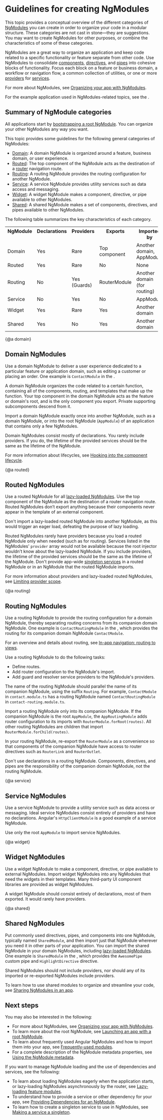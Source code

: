 # Guidelines for creating NgModules

This topic provides a conceptual overview of the different categories of [NgModules](guide/glossary#ngmodule "Definition of NgModule") you can create in order to organize your code in a modular structure.
These categories are not cast in stone—they are suggestions.
You may want to create NgModules for other purposes, or combine the characteristics of some of these categories.

NgModules are a great way to organize an application and keep code related to a specific functionality or feature separate from other code.
Use NgModules to consolidate [components](guide/glossary#component "Definition of component"), [directives](guide/glossary#directive "Definition of directive"), and [pipes](guide/glossary#pipe "Definition of pipe)") into cohesive blocks of functionality.
Focus each block on a feature or business domain, a workflow or navigation flow, a common collection of utilities, or one or more [providers](guide/glossary#provider "Definition of provider") for [services](guide/glossary#service "Definition of service").

For more about NgModules, see [Organizing your app with NgModules](guide/ngmodules "Organizing your app with NgModules").

<div class="alert is-helpful">

For the example application used in NgModules-related topics, see the <live-example name="ngmodules"></live-example>.

</div>

## Summary of NgModule categories

All applications start by [bootstrapping a root NgModule](guide/bootstrapping "Launching an app with a root NgModule").
You can organize your other NgModules any way you want.

This topic provides some guidelines for the following general categories of NgModules:

* [Domain](#domain): A domain NgModule is organized around a feature, business domain, or user experience.
* [Routed](#routed): The top component of the NgModule acts as the destination of a [router](guide/glossary#router "Definition of router") navigation route.
* [Routing](#routing): A routing NgModule provides the routing configuration for another NgModule.
* [Service](#service): A service NgModule provides utility services such as data access and messaging.
* [Widget](#widget): A widget NgModule makes a component, directive, or pipe available to other NgModules.
* [Shared](#shared): A shared NgModule makes a set of components, directives, and pipes available to other NgModules.

The following table summarizes the key characteristics of each category.

<table>
 <tr>
   <th style="vertical-align: top">
     NgModule
   </th>

   <th style="vertical-align: top">
     Declarations
   </th>

   <th style="vertical-align: top">
     Providers
   </th>

   <th style="vertical-align: top">
     Exports
   </th>

   <th style="vertical-align: top">
     Imported by
   </th>
 </tr>

 <tr>
   <td>Domain</td>
   <td>Yes</td>
   <td>Rare</td>
   <td>Top component</td>
   <td>Another domain, AppModule</td>
 </tr>

 <tr>
   <td>Routed</td>
   <td>Yes</td>
   <td>Rare</td>
   <td>No</td>
   <td>None</td>
 </tr>

 <tr>
   <td>Routing</td>
   <td>No</td>
   <td>Yes (Guards)</td>
   <td>RouterModule</td>
   <td>Another domain (for routing)</td>
 </tr>

 <tr>
   <td>Service</td>
   <td>No</td>
   <td>Yes</td>
   <td>No</td>
   <td>AppModule</td>
 </tr>

 <tr>
   <td>Widget</td>
   <td>Yes</td>
   <td>Rare</td>
   <td>Yes</td>
   <td>Another domain</td>
 </tr>

 <tr>
   <td>Shared</td>
   <td>Yes</td>
   <td>No</td>
   <td>Yes</td>
   <td>Another domain</td>
 </tr>
</table>

{@a domain}

## Domain NgModules

Use a domain NgModule to deliver a user experience dedicated to a particular feature or application domain, such as editing a customer or placing an order.
One example is `ContactModule` in the <live-example name="ngmodules"></live-example>.

A domain NgModule organizes the code related to a certain function, containing all of the components, routing, and templates that make up the function.
Your top component in the domain NgModule acts as the feature or domain's root, and is the only component you export.
Private supporting subcomponents descend from it.

Import a domain NgModule exactly once into another NgModule, such as a domain NgModule, or into the root NgModule (`AppModule`) of an application that contains only a few NgModules.

Domain NgModules consist mostly of declarations.
You rarely include providers.
If you do, the lifetime of the provided services should be the same as the lifetime of the NgModule.

<div class="alert is-helpful">

For more information about lifecycles, see [Hooking into the component lifecycle](guide/lifecycle-hooks "Hooking into the component lifecycle").

</div>

{@a routed}

## Routed NgModules

Use a routed NgModule for all [lazy-loaded NgModules](guide/lazy-loading-ngmodules "Lazy-loading an NgModule").
Use the top component of the NgModule as the destination of a router navigation route.
Routed NgModules don’t export anything because their components never appear in the template of an external component.

Don't import a lazy-loaded routed NgModule into another NgModule, as this would trigger an eager load, defeating the purpose of lazy loading.

Routed NgModules rarely have providers because you load a routed NgModule only when needed (such as for routing).
Services listed in the NgModules' `provider` array would not be available because the root injector wouldn’t know about the lazy-loaded NgModule.
If you include providers, the lifetime of the provided services should be the same as the lifetime of the NgModule.
Don't provide app-wide [singleton services](guide/singleton-services) in a routed NgModule or in an NgModule that the routed NgModule imports.

<div class="alert is-helpful">

For more information about providers and lazy-loaded routed NgModules, see [Limiting provider scope](guide/providers#limiting-provider-scope-by-lazy-loading-modules "Providing dependencies: Limiting provider scope").

</div>

{@a routing}

## Routing NgModules

Use a routing NgModule to provide the routing configuration for a domain NgModule, thereby separating routing concerns from its companion domain NgModule.
One example is `ContactRoutingModule` in the <live-example name="ngmodules"></live-example>, which provides the routing for its companion domain NgModule `ContactModule`.

<div class="alert is-helpful">

For an overview and details about routing, see [In-app navigation: routing to views](guide/router "In-app navigation: routing to views").

</div>

Use a routing NgModule to do the following tasks:

* Define routes.
* Add router configuration to the NgModule's import.
* Add guard and resolver service providers to the NgModule's providers.

The name of the routing NgModule should parallel the name of its companion NgModule, using the suffix `Routing`.
For example, <code>ContactModule</code> in <code>contact.module.ts</code> has a routing NgModule named <code>ContactRoutingModule</code> in <code>contact-routing.module.ts</code>.

Import a routing NgModule only into its companion NgModule.
If the companion NgModule is the root <code>AppModule</code>, the <code>AppRoutingModule</code> adds router configuration to its imports with <code>RouterModule.forRoot(routes)</code>.
All other routing NgModules are children that import <code>RouterModule.forChild(routes)</code>.

In your routing NgModule, re-export the <code>RouterModule</code> as a convenience so that components of the companion NgModule have access to router directives such as <code>RouterLink</code> and <code>RouterOutlet</code>.

Don't use declarations in a routing NgModule.
Components, directives, and pipes are the responsibility of the companion domain NgModule, not the routing NgModule.

{@a service}

## Service NgModules

Use a service NgModule to provide a utility service such as data access or messaging.
Ideal service NgModules consist entirely of providers and have no declarations.
Angular's `HttpClientModule` is a good example of a service NgModule.

Use only the root `AppModule` to import service NgModules.

{@a widget}

## Widget NgModules

Use a widget NgModule to make a component, directive, or pipe available to external NgModules.
Import widget NgModules into any NgModules that need the widgets in their templates.
Many third-party UI component libraries are provided as widget NgModules.

A widget NgModule should consist entirely of declarations, most of them exported.
It would rarely have providers.

{@a shared}

## Shared NgModules

Put commonly used directives, pipes, and components into one NgModule, typically named `SharedModule`, and then import just that NgModule wherever you need it in other parts of your application.
You can import the shared NgModule in your domain NgModules, including [lazy-loaded NgModules](guide/lazy-loading-ngmodules "Lazy-loading an NgModule").
One example is `SharedModule` in the <live-example name="ngmodules"></live-example>, which provides the `AwesomePipe` custom pipe and `HighlightDirective` directive.

Shared NgModules should not include providers, nor should any of its imported or re-exported NgModules include providers.

To learn how to use shared modules to organize and streamline your code, see [Sharing NgModules in an app](guide/sharing-ngmodules "Sharing NgModules in an app").

## Next steps

You may also be interested in the following:

* For more about NgModules, see [Organizing your app with NgModules](guide/ngmodules "Organizing your app with NgModules").
* To learn more about the root NgModule, see [Launching an app with a root NgModule](guide/bootstrapping "Launching an app with a root NgModule").
* To learn about frequently used Angular NgModules and how to import them into your app, see [Frequently-used modules](guide/frequent-ngmodules "Frequently-used modules").
* For a complete description of the NgModule metadata properties, see [Using the NgModule metadata](guide/ngmodule-api "Using the NgModule metadata").

If you want to manage NgModule loading and the use of dependencies and services, see the following:

* To learn about loading NgModules eagerly when the application starts, or lazy-loading NgModules asynchronously by the router, see [Lazy-loading feature modules](guide/lazy-loading-ngmodules).
* To understand how to provide a service or other dependency for your app, see [Providing Dependencies for an NgModule](guide/providers "Providing Dependencies for an NgModule").
* To learn how to create a singleton service to use in NgModules, see [Making a service a singleton](guide/singleton-services "Making a service a singleton").
